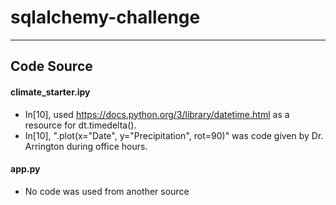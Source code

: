 # sqlalchemy-challenge
--------------------
## Code Source

#### climate_starter.ipy
* In[10], used https://docs.python.org/3/library/datetime.html as a resource for dt.timedelta().
* In[10], ".plot(x="Date", y="Precipitation", rot=90)" was code given by Dr. Arrington during office hours.

#### app.py
* No code was used from another source
